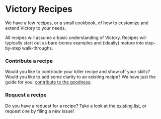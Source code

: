 # Victory Recipes

We have a few recipes, or a small cookbook, of how to customize and extend Victory to your needs.

All recipes will assume a basic understanding of Victory. Recipes will typically start out as bare-bones examples and (ideally) mature into step-by-step walk-throughs.

### Contribute a recipe
Would you like to contribute your killer recipe and show off your skills? Would you like to add some clarity to an existing recipe? We have just the guide for you: [contribute to the goodness](https://github.com/FormidableLabs/builder-victory-component/blob/master/dev/CONTRIBUTING.md).

### Request a recipe
Do you have a request for a recipe? Take a look at the [existing list](https://github.com/FormidableLabs/victory-docs/issues/), or request one by filing a new issue!
